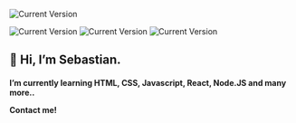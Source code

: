 ![Current Version](https://img.shields.io/badge/Readme-v0.3-00cc00.svg)

![Current Version](https://img.shields.io/badge/HTML-3d3c5a.svg)
![Current Version](https://img.shields.io/badge/CSS-1b8fe7.svg)
![Current Version](https://img.shields.io/badge/Javascript-e0c222.svg)

<h2> 👋 Hi, I’m Sebastian. 
<h4> I’m currently learning HTML, CSS, Javascript, React, Node.JS and many more..<br>

Contact me!
